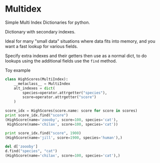 # Multidex
Simple Multi Index Dictionaries for python.

Dictionary with secondary indexes.

Ideal for many "small data" situations where data fits into memory, and you want a fast lookup for various fields.


Specify extra indexes and their getters then use as a normal dict, to do lookups using the additional fields use the ```find```  method.

Toy example

```python
class HighScores(MultiIndex):
    __metaclass__ = MultiIndex
    alt_indexes = dict(
        species=operator.attrgetter("species"),
        score=operator.attrgetter("score")
    )
        
score_idx = HighScores(score.name: score for score in scores)
print score_idx.find("score")
(HighScore(name='zoooby', score=100, species='cat'),
 HighScore(name='chilax', score=100, species='cat'))
 
print score_idx.find("score", 1900)
(HighScore(name='jill', score=1900, species='human'),)

del d['zoooby']
d.find("species", "cat")
(HighScore(name='chilax', score=100, species='cat'),)
```
